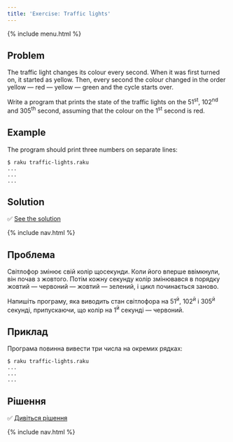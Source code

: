 ```yaml
---
title: 'Exercise: Traffic lights'
---
```


{% include menu.html %}

## Problem

The traffic light changes its colour every second. When it was first turned on, it started as yellow. Then, every second the colour changed in the order yellow — red — yellow — green and the cycle starts over.

Write a program that prints the state of the traffic lights on the 51<sup>st</sup>, 102<sup>nd</sup> and 305<sup>th</sup> second, assuming that the colour on the 1<sup>st</sup> second is red.

## Example

The program should print three numbers on separate lines:

```console
$ raku traffic-lights.raku
...
...
...
```

## Solution

✅ [See the solution](solution)

{% include nav.html %}

## Проблема

Світлофор змінює свій колір щосекунди. Коли його вперше ввімкнули, він почав з жовтого. Потім кожну секунду колір змінювався в порядку жовтий — червоний — жовтий — зелений, і цикл починається заново.

Напишіть програму, яка виводить стан світлофора на 51<sup>й</sup>, 102<sup>й</sup> і 305<sup>й</sup> секунді, припускаючи, що колір на 1<sup>й</sup> секунді — червоний.

## Приклад

Програма повинна вивести три числа на окремих рядках:

```console
$ raku traffic-lights.raku
...
...
...
```

## Рішення

✅ [Дивіться рішення](solution)

{% include nav.html %}